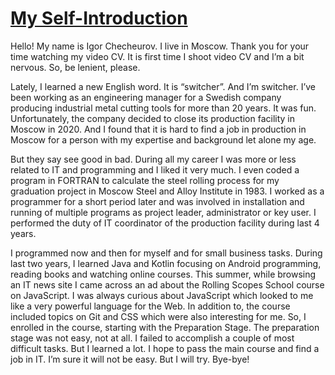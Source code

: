 # [My Self-Introduction](https://youtu.be/z0Fitgf_PSU)

Hello! My name is Igor Checheurov. I live in Moscow. Thank you for your time watching my video CV. It is first time I shoot video CV and I’m a bit nervous. So, be lenient, please.

Lately, I learned a new English word. It is “switcher”. And I’m switcher. I’ve been working as an engineering manager for a Swedish company producing industrial metal cutting tools for more than 20 years. It was fun. Unfortunately, the company decided to close its production facility in Moscow in 2020. And I found that it is hard to find a job in production in Moscow for a person with my expertise and background let alone my age.

But they say see good in bad. During all my career I was more or less related to IT and programming and I liked it very much. I even coded a program in FORTRAN to calculate the steel rolling process for my graduation project in Moscow Steel and Alloy Institute in 1983. I worked as a programmer for a short period later and was involved in installation and running of multiple programs as project leader, administrator or key user. I performed the duty of IT coordinator of the production facility during last 4 years.

I programmed now and then for myself and for small business tasks. During last two years, I learned Java and Kotlin focusing on Android programming, reading books and watching online courses. This summer, while browsing an IT news site I came across an ad about the Rolling Scopes School course on JavaScript. I was always curious about JavaScript which looked to me like a very powerful language for the Web. In addition to, the course included topics on Git and CSS which were also interesting for me. So, I enrolled in the course, starting with the Preparation Stage. The preparation stage was not easy, not at all. I failed to accomplish a couple of most difficult tasks. But I learned a lot. I hope to pass the main course and find a job in IT. I’m sure it will not be easy. But I will try. Bye-bye!
